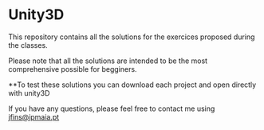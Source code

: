# Unity3D

This repository contains all the solutions for the exercices proposed during the classes.

Please note that all the solutions are intended to be the most comprehensive possible for begginers.

**To test these solutions you can download each project and open directly with unity3D

If you have any questions, please feel free to contact me using jfins@ipmaia.pt
